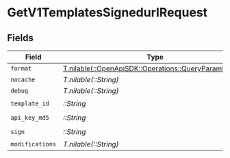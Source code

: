 # GetV1TemplatesSignedurlRequest


## Fields

| Field                                                                                                | Type                                                                                                 | Required                                                                                             | Description                                                                                          | Example                                                                                              |
| ---------------------------------------------------------------------------------------------------- | ---------------------------------------------------------------------------------------------------- | ---------------------------------------------------------------------------------------------------- | ---------------------------------------------------------------------------------------------------- | ---------------------------------------------------------------------------------------------------- |
| `format`                                                                                             | [T.nilable(::OpenApiSDK::Operations::QueryParamFormat)](../../models/operations/queryparamformat.md) | :heavy_minus_sign:                                                                                   | N/A                                                                                                  |                                                                                                      |
| `nocache`                                                                                            | *T.nilable(::String)*                                                                                | :heavy_minus_sign:                                                                                   | N/A                                                                                                  | true                                                                                                 |
| `debug`                                                                                              | *T.nilable(::String)*                                                                                | :heavy_minus_sign:                                                                                   | N/A                                                                                                  |                                                                                                      |
| `template_id`                                                                                        | *::String*                                                                                           | :heavy_check_mark:                                                                                   | N/A                                                                                                  | tpl_xxxxxxxxx                                                                                        |
| `api_key_md5`                                                                                        | *::String*                                                                                           | :heavy_check_mark:                                                                                   | N/A                                                                                                  |                                                                                                      |
| `sign`                                                                                               | *::String*                                                                                           | :heavy_check_mark:                                                                                   | N/A                                                                                                  |                                                                                                      |
| `modifications`                                                                                      | *T.nilable(::String)*                                                                                | :heavy_minus_sign:                                                                                   | N/A                                                                                                  |                                                                                                      |